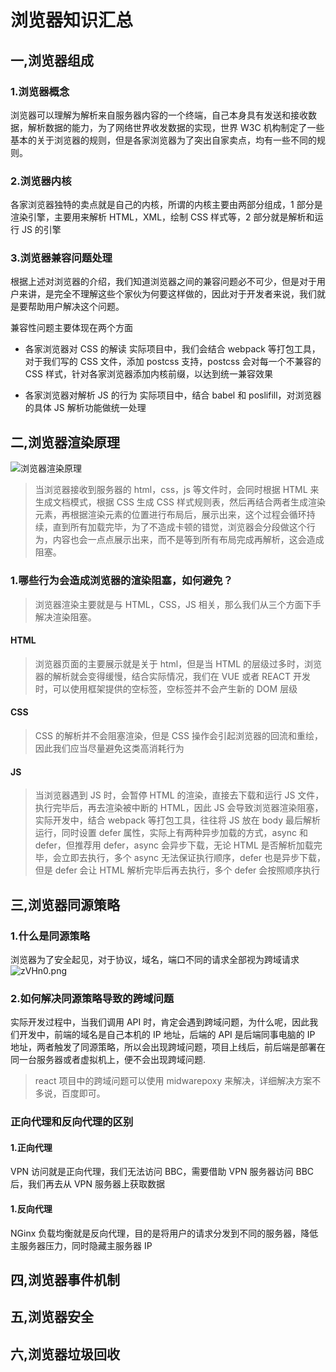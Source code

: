 # 浏览器知识汇总

## 一,浏览器组成

### 1.浏览器概念

浏览器可以理解为解析来自服务器内容的一个终端，自己本身具有发送和接收数据，解析数据的能力，为了网络世界收发数据的实现，世界 W3C 机构制定了一些基本的关于浏览器的规则，但是各家浏览器为了突出自家卖点，均有一些不同的规则。

### 2.浏览器内核

各家浏览器独特的卖点就是自己的内核，所谓的内核主要由两部分组成，1 部分是渲染引擎，主要用来解析 HTML，XML，绘制 CSS 样式等，2 部分就是解析和运行 JS 的引擎

### 3.浏览器兼容问题处理

根据上述对浏览器的介绍，我们知道浏览器之间的兼容问题必不可少，但是对于用户来讲，是完全不理解这些个家伙为何要这样做的，因此对于开发者来说，我们就是要帮助用户解决这个问题。

兼容性问题主要体现在两个方面

- 各家浏览器对 CSS 的解读
  实际项目中，我们会结合 webpack 等打包工具，对于我们写的 CSS 文件，添加 postcss 支持，postcss 会对每一个不兼容的 CSS 样式，针对各家浏览器添加内核前缀，以达到统一兼容效果

- 各家浏览器对解析 JS 的行为
  实际项目中，结合 babel 和 poslifill，对浏览器的具体 JS 解析功能做统一处理

## 二,浏览器渲染原理

![浏览器渲染原理](https://cdn.nlark.com/yuque/0/2020/png/1500604/1603797939165-3bf54e28-5469-4093-a0e1-e0569cec1305.png?x-oss-process=image%2Fresize%2Cw_663%2Climit_0)

> 当浏览器接收到服务器的 html，css，js 等文件时，会同时根据 HTML 来生成文档模式，根据 CSS 生成 CSS 样式规则表，然后再结合两者生成渲染元素，再根据渲染元素的位置进行布局后，展示出来，这个过程会循环持续，直到所有加载完毕，为了不造成卡顿的错觉，浏览器会分段做这个行为，内容也会一点点展示出来，而不是等到所有布局完成再解析，这会造成阻塞。

### 1.哪些行为会造成浏览器的渲染阻塞，如何避免？

> 浏览器渲染主要就是与 HTML，CSS，JS 相关，那么我们从三个方面下手解决渲染阻塞。

#### HTML

> 浏览器页面的主要展示就是关于 html，但是当 HTML 的层级过多时，浏览器的解析就会变得缓慢，结合实际情况，我们在 VUE 或者 REACT 开发时，可以使用框架提供的空标签，空标签并不会产生新的 DOM 层级

#### CSS

> CSS 的解析并不会阻塞渲染，但是 CSS 操作会引起浏览器的回流和重绘，因此我们应当尽量避免这类高消耗行为

#### JS

> 当浏览器遇到 JS 时，会暂停 HTML 的渲染，直接去下载和运行 JS 文件，执行完毕后，再去渲染被中断的 HTML，因此 JS 会导致浏览器渲染阻塞，实际开发中，结合 webpack 等打包工具，往往将 JS 放在 body 最后解析运行，同时设置 defer 属性，实际上有两种异步加载的方式，async 和 defer，但推荐用 defer，async 会异步下载，无论 HTML 是否解析加载完毕，会立即去执行，多个 async 无法保证执行顺序，defer 也是异步下载，但是 defer 会让 HTML 解析完毕后再去执行，多个 defer 会按照顺序执行

## 三,浏览器同源策略

### 1.什么是同源策略

浏览器为了安全起见，对于协议，域名，端口不同的请求全部视为跨域请求
![zVHn0.png](https://s1.328888.xyz/2022/06/08/zVHn0.png)

### 2.如何解决同源策略导致的跨域问题

实际开发过程中，当我们调用 API 时，肯定会遇到跨域问题，为什么呢，因此我们开发中，前端的域名是自己本机的 IP 地址，后端的 API 是后端同事电脑的 IP 地址，两者触发了同源策略，所以会出现跨域问题，项目上线后，前后端是部署在同一台服务器或者虚拟机上，便不会出现跨域问题.

> react 项目中的跨域问题可以使用 midwarepoxy 来解决，详细解决方案不多说，百度即可。

### 正向代理和反向代理的区别

#### 1.正向代理

VPN 访问就是正向代理，我们无法访问 BBC，需要借助 VPN 服务器访问 BBC 后，我们再去从 VPN 服务器上获取数据

#### 1.反向代理

NGinx 负载均衡就是反向代理，目的是将用户的请求分发到不同的服务器，降低主服务器压力，同时隐藏主服务器 IP

## 四,浏览器事件机制

## 五,浏览器安全

## 六,浏览器垃圾回收
